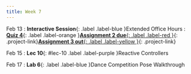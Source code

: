 ```yaml
---
title: Week 7
---
```


Feb 13
: **Interactive Session**{: .label .label-blue }Extended Office Hours
: [**Quiz 4**](){: .label .label-orange }[**Assignment 2 due**{: .label .label-red }](/assignments/asgn0/){: .project-link}[**Assignment 3 out**{: .label .label-yellow }](/assignments/asgn1/){: .project-link}



Feb 15
: **Lec 10**{: #lec-10 .label .label-purple }Reactive Controllers



Feb 17
: **Lab 6**{: .label .label-blue }Dance Competition Pose Walkthrough
